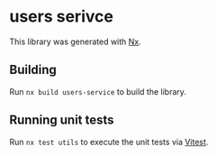 # users serivce


This library was generated with [Nx](https://nx.dev).

## Building

Run `nx build users-service` to build the library.

## Running unit tests

Run `nx test utils` to execute the unit tests via [Vitest](https://vitest.dev/).

